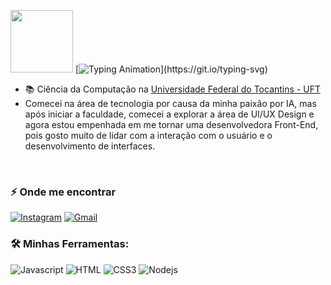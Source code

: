 <img src="https://media.giphy.com/media/v1.Y2lkPTc5MGI3NjExMDdiNTNkZWM3NTg2ZWE3Mjg1ZDVmZDU3Y2Q2NTBlYTY5ZWQwZGRmYyZlcD12MV9pbnRlcm5hbF9naWZzX2dpZklkJmN0PXM/lGhBlBMIN2XsEteTN3/giphy.gif" width="100"> [![Typing Animation](https://readme-typing-svg.herokuapp.com?color=DBB6EEFF&size=28&duration=7200&center=true&vCenter=true&width=1000&lines=Oi!+Sou+a+Shayla+Thammya+💻🤠;Seja+bem+vindo(a)!;Sou+estudante+de+Ciência+da+Computação;)](https://git.io/typing-svg)


- 📚 Ciência da Computação na [Universidade Federal do Tocantins - UFT](https://ww2.uft.edu.br//)
- Comecei na área de tecnologia por causa da minha paixão por IA, mas após iniciar a faculdade, comecei a explorar a área de UI/UX Design e agora estou empenhada em me tornar uma desenvolvedora Front-End, pois gosto muito de lidar com a interação com o usuário e o desenvolvimento de interfaces. 
<br>

 <h3>⚡ Onde me encontrar</h3>
 
 [![Instagram](https://img.shields.io/badge/-shayla.thammy-%23E4405F?style=for-the-badge&logo=instagram&logoColor=white)](https://instagram.com/idk.sshay)
 [![Gmail](https://img.shields.io/badge/-shayla.thammy-white?style=for-the-badge&logo=Gmail&logoColor=red&link=mailto:shaylalee74@gmail.com)](mailto:shaylalee74@gmail.com) 

<h3> 🛠 Minhas Ferramentas: </h3>

![Javascript](https://img.shields.io/badge/Javascript-F0DB4F?style=for-the-badge&labelColor=black&logo=javascript&logoColor=F0DB4F)
![HTML](https://img.shields.io/badge/HTML5-E34F26?style=for-the-badge&logo=html5&logoColor=white)
![CSS3](https://img.shields.io/badge/CSS3-1572B6?style=for-the-badge&logo=css3&logoColor=white)
![Nodejs](https://img.shields.io/badge/Nodejs-3C873A?style=for-the-badge&labelColor=black&logo=node.js&logoColor=3C873A)
